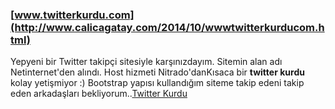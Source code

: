 
### [www.twitterkurdu.com](http://www.calicagatay.com/2014/10/wwwtwitterkurducom.html)

Yepyeni bir Twitter takipçi sitesiyle karşınızdayım. Sitemin alan adı Netinternet'den alındı. Host hizmeti Nitrado'danKısaca bir **twitter kurdu** kolay yetişmiyor :) Bootstrap yapısı kullandığım siteme takip edeni takip eden arkadaşları bekliyorum..[Twitter Kurdu](http://www.twitterkurdu.com/)